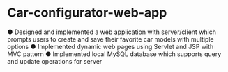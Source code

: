 # Car-configurator-web-app
●  Designed and implemented a web application with server/client which prompts users to create and save their favorite car models with multiple options
●  Implemented dynamic web pages using Servlet and JSP with MVC pattern
●  Implemented local MySQL database which supports query and update operations for server
